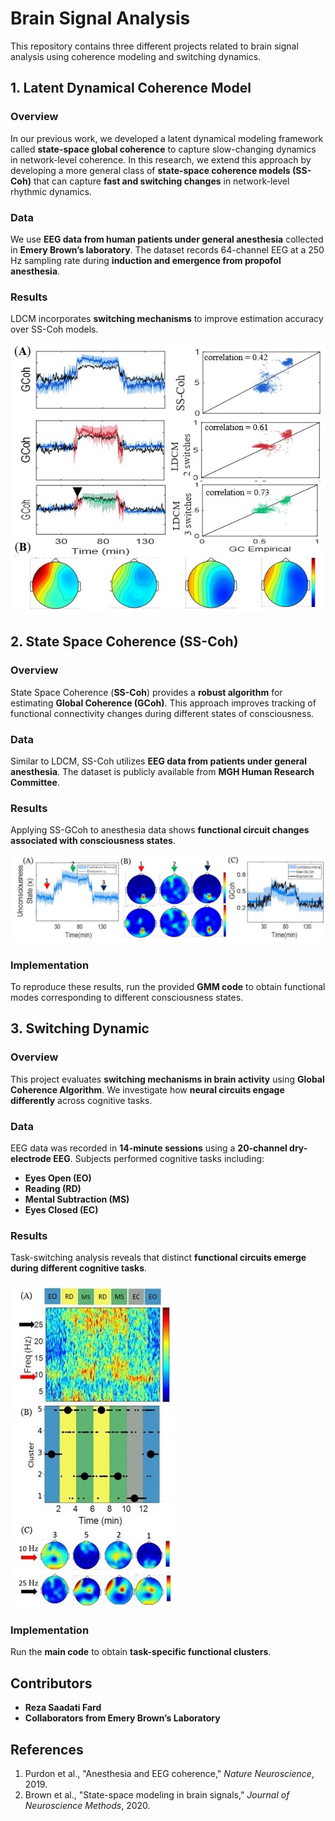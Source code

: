 # Brain Signal Analysis

This repository contains three different projects related to brain signal analysis using coherence modeling and switching dynamics.

## 1. Latent Dynamical Coherence Model

### Overview
In our previous work, we developed a latent dynamical modeling framework called **state-space global coherence** to capture slow-changing dynamics in network-level coherence. In this research, we extend this approach by developing a more general class of **state-space coherence models (SS-Coh)** that can capture **fast and switching changes** in network-level rhythmic dynamics.

### Data
We use **EEG data from human patients under general anesthesia** collected in **Emery Brown’s laboratory**. The dataset records 64-channel EEG at a 250 Hz sampling rate during **induction and emergence from propofol anesthesia**.

### Results
LDCM incorporates **switching mechanisms** to improve estimation accuracy over SS-Coh models.

![LDCM Results](Latent%20Dynamic%20Coherence%20Model%20-%20EMBC%2023/imgs/img3.png)

## 2. State Space Coherence (SS-Coh)

### Overview
State Space Coherence (**SS-Coh**) provides a **robust algorithm** for estimating **Global Coherence (GCoh)**. This approach improves tracking of functional connectivity changes during different states of consciousness.

### Data
Similar to LDCM, SS-Coh utilizes **EEG data from patients under general anesthesia**. The dataset is publicly available from **MGH Human Research Committee**.

### Results
Applying SS-GCoh to anesthesia data shows **functional circuit changes associated with consciousness states**.

![SS-Coh Results](https://raw.githubusercontent.com/reza-sf9/brain_signal_analysis/main/State%20Space%20Coherence/imgs/sscoh.jpg)

### Implementation
To reproduce these results, run the provided **GMM code** to obtain functional modes corresponding to different consciousness states.

## 3. Switching Dynamic

### Overview
This project evaluates **switching mechanisms in brain activity** using **Global Coherence Algorithm**. We investigate how **neural circuits engage differently** across cognitive tasks.

### Data
EEG data was recorded in **14-minute sessions** using a **20-channel dry-electrode EEG**. Subjects performed cognitive tasks including:
- **Eyes Open (EO)**
- **Reading (RD)**
- **Mental Subtraction (MS)**
- **Eyes Closed (EC)**

### Results
Task-switching analysis reveals that distinct **functional circuits emerge during different cognitive tasks**.

![Switching Dynamic Results](https://raw.githubusercontent.com/reza-sf9/brain_signal_analysis/main/Switching%20Dynamic/imgs/cluster_analysis.jpg)

### Implementation
Run the **main code** to obtain **task-specific functional clusters**.

## Contributors
- **Reza Saadati Fard**
- **Collaborators from Emery Brown’s Laboratory**

## References
1. Purdon et al., "Anesthesia and EEG coherence," *Nature Neuroscience*, 2019.
2. Brown et al., "State-space modeling in brain signals," *Journal of Neuroscience Methods*, 2020.

